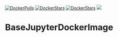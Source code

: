 [![DockerPulls](https://img.shields.io/docker/pulls/avikdatta/basejupyterdockerimage.svg)](https://registry.hub.docker.com/u/avikdatta/basejupyterdockerimage/)
[![DockerStars](https://img.shields.io/docker/stars/avikdatta/basejupyterdockerimage.svg)](https://registry.hub.docker.com/u/avikdatta/basejupyterdockerimage/)
[![DockerStars](https://img.shields.io/docker/automated/avikdatta/basejupyterdockerimage.svg)](https://registry.hub.docker.com/u/avikdatta/basejupyterdockerimage/)
[![](https://images.microbadger.com/badges/image/avikdatta/basejupyterdockerimage.svg)](https://microbadger.com/images/avikdatta/basejupyterdockerimage)
# BaseJupyterDockerImage
